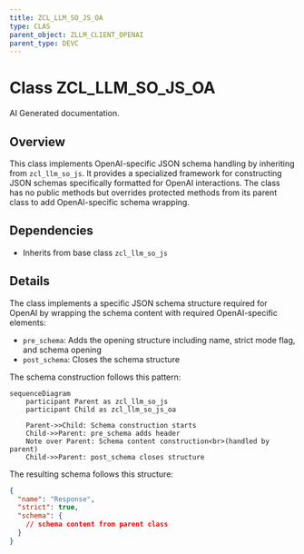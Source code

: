 ```yaml
---
title: ZCL_LLM_SO_JS_OA
type: CLAS
parent_object: ZLLM_CLIENT_OPENAI
parent_type: DEVC
---
```


# Class ZCL_LLM_SO_JS_OA

AI Generated documentation.
## Overview
This class implements OpenAI-specific JSON schema handling by inheriting from `zcl_llm_so_js`. It provides a specialized framework for constructing JSON schemas specifically formatted for OpenAI interactions. The class has no public methods but overrides protected methods from its parent class to add OpenAI-specific schema wrapping.

## Dependencies
- Inherits from base class `zcl_llm_so_js`

## Details
The class implements a specific JSON schema structure required for OpenAI by wrapping the schema content with required OpenAI-specific elements:

- `pre_schema`: Adds the opening structure including name, strict mode flag, and schema opening
- `post_schema`: Closes the schema structure

The schema construction follows this pattern:

```mermaid
sequenceDiagram
    participant Parent as zcl_llm_so_js
    participant Child as zcl_llm_so_js_oa
    
    Parent->>Child: Schema construction starts
    Child->>Parent: pre_schema adds header
    Note over Parent: Schema content construction<br>(handled by parent)
    Child->>Parent: post_schema closes structure
```

The resulting schema follows this structure:
```json
{
  "name": "Response",
  "strict": true,
  "schema": {
    // schema content from parent class
  }
}
```

